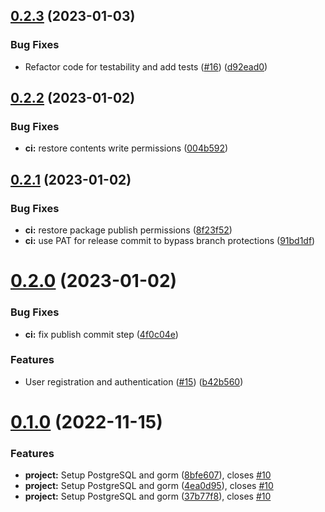 ## [0.2.3](https://github.com/alexstojda/pinman/compare/v0.2.2...v0.2.3) (2023-01-03)


### Bug Fixes

* Refactor code for testability and add tests ([#16](https://github.com/alexstojda/pinman/issues/16)) ([d92ead0](https://github.com/alexstojda/pinman/commit/d92ead0a691fba8e6cdbd57155391dab042c970f))



## [0.2.2](https://github.com/alexstojda/pinman/compare/v0.2.1...v0.2.2) (2023-01-02)


### Bug Fixes

* **ci:** restore contents write permissions ([004b592](https://github.com/alexstojda/pinman/commit/004b59204668c5ff678b843cea2a93e7c07f580a))



## [0.2.1](https://github.com/alexstojda/pinman/compare/v0.2.0...v0.2.1) (2023-01-02)


### Bug Fixes

* **ci:** restore package publish permissions ([8f23f52](https://github.com/alexstojda/pinman/commit/8f23f528d11678f6b927908dbc2151a0daf0446c))
* **ci:** use PAT for release commit to bypass branch protections ([91bd1df](https://github.com/alexstojda/pinman/commit/91bd1df4f260fc3e0087b6700f050096e33e0096))



# [0.2.0](https://github.com/alexstojda/pinman/compare/v0.1.0...v0.2.0) (2023-01-02)


### Bug Fixes

* **ci:** fix publish commit step ([4f0c04e](https://github.com/alexstojda/pinman/commit/4f0c04ebefd39b4998dd00748b8b2f658d6cea4d))


### Features

* User registration and authentication ([#15](https://github.com/alexstojda/pinman/issues/15)) ([b42b560](https://github.com/alexstojda/pinman/commit/b42b560328d6ce4e8d3b8eaf018207564811da46))



# [0.1.0](https://github.com/alexstojda/pinman/compare/37b77f81480ba5f7340ffea9cbf7dad8bedba6d7...v0.1.0) (2022-11-15)


### Features

* **project:** Setup PostgreSQL and gorm ([8bfe607](https://github.com/alexstojda/pinman/commit/8bfe607d9c9af2e6e3085df60f1fd1700dc5e605)), closes [#10](https://github.com/alexstojda/pinman/issues/10)
* **project:** Setup PostgreSQL and gorm ([4ea0d95](https://github.com/alexstojda/pinman/commit/4ea0d95fdb8db0465ec8bec2a688b070f4080b67)), closes [#10](https://github.com/alexstojda/pinman/issues/10)
* **project:** Setup PostgreSQL and gorm ([37b77f8](https://github.com/alexstojda/pinman/commit/37b77f81480ba5f7340ffea9cbf7dad8bedba6d7)), closes [#10](https://github.com/alexstojda/pinman/issues/10)



